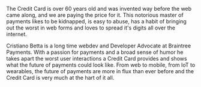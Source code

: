 The Credit Card is over 60 years old and was invented way before the web came along, and we are paying the price for it. This notorious master of payments likes to be kidnapped, is easy to abuse, has a habit of bringing out the worst in web forms and loves to spread it's digits all over the internet.

Cristiano Betta is a long time webdev and Developer Advocate at Braintree Payments. With a passion for payments and a broad sense of humor he takes apart the worst user interactions a Credit Card provides and shows what the future of payments could look like. From web to mobile, from IoT to wearables, the future of payments are more in flux than ever before and the Credit Card is very much at the hart of it all.
